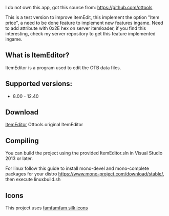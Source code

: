 I do not own this app, got this source from: https://github.com/ottools

This is a test version to improve itemEdit, this implement the option "Item price", a need to be done feature to implement new features ingame.
Need to add attribute with 0x2E hex on server itemloader, if you find this interesting, check my server repository to get this feature implemented ingame.

What is ItemEditor?
----

ItemEditor is a program used to edit the OTB data files.

Supported versions:
----

* 8.00 - 12.40

Download
----

[ItemEditor](https://github.com/ottools/ItemEditor/releases) Ottools original ItemEditor

Compiling
----

You can build the project using the provided ItemEditor.sln in Visual Studio 2013 or later.

For linux follow this guide to install mono-devel and mono-complete packages for your distro https://www.mono-project.com/download/stable/, then execute linuxbuild.sh

Icons
----

This project uses [famfamfam silk icons](http://www.famfamfam.com/lab/icons/silk/)
